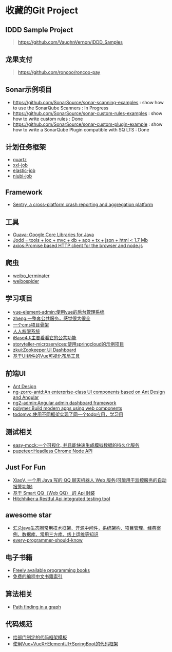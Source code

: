 # 收藏的Git Project

## IDDD Sample Project
> https://github.com/VaughnVernon/IDDD_Samples

## 龙果支付
> https://github.com/roncoo/roncoo-pay

## Sonar示例项目
- https://github.com/SonarSource/sonar-scanning-examples : show how to use the SonarQube Scanners : In Progress
- https://github.com/SonarSource/sonar-custom-rules-examples : show how to write custom rules : Done
- https://github.com/SonarSource/sonar-custom-plugin-example : show how to write a SonarQube Plugin compatible with SQ LTS : Done

## 计划任务框架
- [quartz](https://github.com/quartz-scheduler/quartz)
- [xxl-job](https://github.com/xuxueli/xxl-job)
- [elastic-job](https://github.com/dangdangdotcom/elastic-job)
- [niubi-job](https://github.com/xiaolongzuo/niubi-job)

## Framework
- [Sentry, a cross-platform crash reporting and aggregation platform](https://github.com/getsentry/sentry)

## 工具
- [Guava: Google Core Libraries for Java](https://github.com/google/guava)
- [Jodd = tools + ioc + mvc + db + aop + tx + json + html < 1.7 Mb](https://github.com/oblac/jodd)
- [axios:Promise based HTTP client for the browser and node.js](https://github.com/mzabriskie/axios)

## 爬虫
- [weibo_terminater](https://github.com/jinfagang/weibo_terminater)
- [weibospider](https://github.com/ResolveWang/weibospider)

## 学习项目
- [vue-element-admin:使用vue的后台管理系统](https://github.com/PanJiaChen/vue-element-admin)
- [zheng:一整套公共服务，感觉很大很全](https://github.com/shuzheng/zheng)
- [一个cms项目骨架](https://github.com/kangyonggan/cms-archetype)
- [人人权限系统](https://github.com/sunlightcs/renren-security)
- [iBase4J:主要看看它的公共功能](https://git.oschina.net/iBase4J/iBase4J)
- [storyteller-microservices:使用springcloud的示例项目](https://github.com/codependent/storyteller-microservices)
- [zkui:Zookeeper UI Dashboard](https://github.com/DeemOpen/zkui)
- [基于UI组件的Vue可视化布局工具](https://github.com/jaweii/Vue-Layout)

## 前端UI
- [Ant Design](https://github.com/ant-design/ant-design)
- [ng-zorro-antd:An enterprise-class UI components based on Ant Design and Angular](https://github.com/NG-ZORRO/ng-zorro-antd)
- [ng2-admin:Angular admin dashboard framework](https://github.com/akveo/ng2-admin)
- [polymer:Build modern apps using web components](https://github.com/Polymer/polymer)
- [todomvc:使用不同框架实现了同一个todo应用，学习用](https://github.com/tastejs/todomvc)

## 测试相关
- [easy-mock:一个可视化, 并且能快速生成模拟数据的持久化服务](https://github.com/easy-mock/easy-mock)
- [pupeteer:Headless Chrome Node API](https://github.com/GoogleChrome/puppeteer)

## Just For Fun
- [XiaoV, 一个用 Java 写的 QQ 聊天机器人 Web 服务(可能用于监控服务的自动报警功能)](https://github.com/b3log/xiaov)
- [基于 Smart QQ（Web QQ） 的 Api 封装](https://github.com/ScienJus/smartqq)
- [Hitchhiker:a Restful Api integrated testing tool](https://github.com/brookshi/Hitchhiker)

## awesome star
- [汇总java生态圈常用技术框架、开源中间件，系统架构、项目管理、经典案例、数据库、常用三方库、线上运维等知识](https://github.com/aalansehaiyang/technology-talk)
- [every-programmer-should-know](https://github.com/mr-mig/every-programmer-should-know)

## 电子书籍
- [Freely available programming books](https://github.com/EbookFoundation/free-programming-books)
- [免费的编程中文书籍索引](https://github.com/justjavac/free-programming-books-zh_CN)

## 算法相关
- [Path finding in a graph](https://github.com/anvaka/ngraph.path)

## 代码规范
- [给部门制定的代码框架模板](https://github.com/xwjie/PLMCodeTemplate)
- [使用Vue+VueX+ElementUI+SpringBoot的代码框架](https://github.com/xwjie/ElementVueSpringbootCodeTemplate)